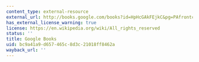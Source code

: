 ```yaml
---
content_type: external-resource
external_url: http://books.google.com/books?id=HpHcGAkFEjkC&pg=PAfrontcover
has_external_license_warning: true
license: https://en.wikipedia.org/wiki/All_rights_reserved
status: ''
title: Google Books
uid: bc9a41a9-d657-465c-8d3c-21018ff8462a
wayback_url: ''
---
```

